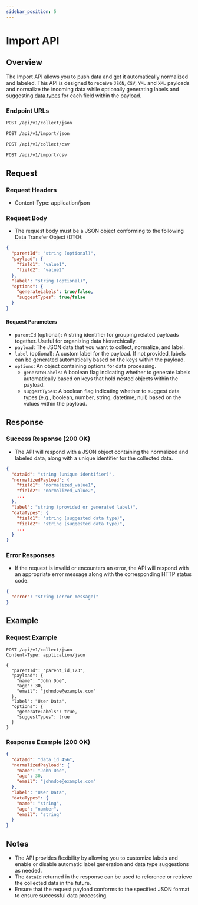 ```yaml
---
sidebar_position: 5
---
```


# Import API

## Overview
The Import API allows you to push data and get it automatically normalized and labeled. This API is designed to receive 
`JSON`, `CSV`, `YML` and `XML` payloads and normalize the incoming data while optionally generating labels and suggesting
[data types](/core-concepts/data-types) for each field within the payload.

### Endpoint URLs
```bash
POST /api/v1/collect/json
```
```bash
POST /api/v1/import/json
```
```bash
POST /api/v1/collect/csv
```
```bash
POST /api/v1/import/csv
```

## Request

### Request Headers
- Content-Type: application/json

### Request Body
- The request body must be a JSON object conforming to the following Data Transfer Object (DTO):

```json
{
  "parentId": "string (optional)",
  "payload": {
    "field1": "value1",
    "field2": "value2"
  },
  "label": "string (optional)",
  "options": {
    "generateLabels": true/false,
    "suggestTypes": true/false
  }
}
```

#### Request Parameters
- `parentId` (optional): A string identifier for grouping related payloads together. Useful for organizing data hierarchically.
- `payload`: The JSON data that you want to collect, normalize, and label.
- `label` (optional): A custom label for the payload. If not provided, labels can be generated automatically based on the keys within the payload.
- `options`: An object containing options for data processing.
    - `generateLabels`: A boolean flag indicating whether to generate labels automatically based on keys that hold nested objects within the payload.
    - `suggestTypes`: A boolean flag indicating whether to suggest data types (e.g., boolean, number, string, datetime, null) based on the values within the payload.

## Response

### Success Response (200 OK)
- The API will respond with a JSON object containing the normalized and labeled data, along with a unique identifier for the collected data.

```json
{
  "dataId": "string (unique identifier)",
  "normalizedPayload": {
    "field1": "normalized_value1",
    "field2": "normalized_value2",
    ...
  },
  "label": "string (provided or generated label)",
  "dataTypes": {
    "field1": "string (suggested data type)",
    "field2": "string (suggested data type)",
    ...
  }
}
```

### Error Responses
- If the request is invalid or encounters an error, the API will respond with an appropriate error message along with the corresponding HTTP status code.

```json
{
  "error": "string (error message)"
}
```

## Example

### Request Example
```http
POST /api/v1/collect/json
Content-Type: application/json

{
  "parentId": "parent_id_123",
  "payload": {
    "name": "John Doe",
    "age": 30,
    "email": "johndoe@example.com"
  },
  "label": "User Data",
  "options": {
    "generateLabels": true,
    "suggestTypes": true
  }
}
```

### Response Example (200 OK)
```json
{
  "dataId": "data_id_456",
  "normalizedPayload": {
    "name": "John Doe",
    "age": 30,
    "email": "johndoe@example.com"
  },
  "label": "User Data",
  "dataTypes": {
    "name": "string",
    "age": "number",
    "email": "string"
  }
}
```

## Notes
- The API provides flexibility by allowing you to customize labels and enable or disable automatic label generation and data type suggestions as needed.
- The `dataId` returned in the response can be used to reference or retrieve the collected data in the future.
- Ensure that the request payload conforms to the specified JSON format to ensure successful data processing.